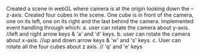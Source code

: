 Created a scene in webGL where camera is at the origin looking down the – z-axis.
Created four cubes in the scene. One cube is in front of the camera, one on
its left, one on its right and the last behind the camera. Implemented event
handling through which:
a. user can rotate the camera about y-axis. //left and right arrow keys & 'a' and 'd' keys.
b. user can rotate the camera about x-axis. //up and down arrow keys & 'w' and 's' keys.
c. User can rotate all the four cubes about z axis. // 'q' and 'e' keys

